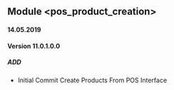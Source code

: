 ## Module <pos_product_creation>

#### 14.05.2019
#### Version 11.0.1.0.0
##### ADD
- Initial Commit Create Products From POS Interface
